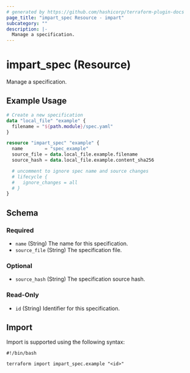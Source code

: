 ```yaml
---
# generated by https://github.com/hashicorp/terraform-plugin-docs
page_title: "impart_spec Resource - impart"
subcategory: ""
description: |-
  Manage a specification.
---
```


# impart_spec (Resource)

Manage a specification.

## Example Usage

```terraform
# Create a new specification
data "local_file" "example" {
  filename = "${path.module}/spec.yaml"
}

resource "impart_spec" "example" {
  name        = "spec_example"
  source_file = data.local_file.example.filename
  source_hash = data.local_file.example.content_sha256

  # uncomment to ignore spec name and source changes
  # lifecycle {
  #   ignore_changes = all
  # }
}
```

<!-- schema generated by tfplugindocs -->
## Schema

### Required

- `name` (String) The name for this specification.
- `source_file` (String) The specification file.

### Optional

- `source_hash` (String) The specification source hash.

### Read-Only

- `id` (String) Identifier for this specification.

## Import

Import is supported using the following syntax:

```shell
#!/bin/bash

terraform import impart_spec.example "<id>"
```
